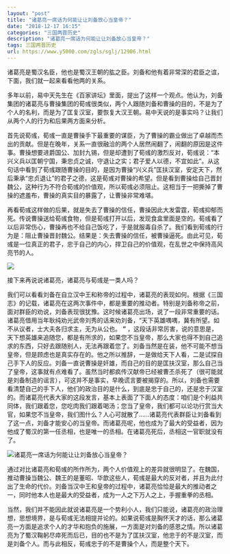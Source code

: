 ```yaml
---
layout: "post"
title: "诸葛亮一席话为何能让让刘备放心当皇帝？"
date: "2018-12-17 16:15"
categories: "三国两晋历史"
description: "诸葛亮一席话为何能让让刘备放心当皇帝？"
tags: 三国两晋历史
url: https://www.y5000.com/zgls/sglj/12906.html
---
```






诸葛亮是蜀汉名臣，他也是蜀汉王朝的肱之臣。刘备和他有着非常深的君臣之谊，下面，我们就一起来看看他两的关系。

多年以前，易中天先生在《百家讲坛》里面，提出了这样一个观点。他认为，刘备集团的诸葛亮与曹操集团的荀彧很类似，两个人跟随刘备和曹操的目的，不是为了个人的名利，而是为了匡复汉室，要恢复大汉王朝。易中天说的是事实吗？让我们从两个人的行为和后果两方面来分析。

首先说荀彧，荀彧一直是曹操手下最重要的谋臣，为了曹操的霸业做出了卓越而杰出的贡献。但是在晚年，关系一直很融洽的两个人居然闹翻了，闹翻的原因是这件事。曹操想要进爵国公、加封九锡，但是却遭到了荀彧的激烈反对，荀彧说：“本兴义兵以匡朝宁国，秉忠贞之诚，守退让之实；君子爱人以德，不宜如此”。从这句话中看到了荀彧跟随曹操的目的，是因为曹操“兴义兵”匡扶汉室，安定天下，然后秉承“忠贞退让”的君子之德，这是荀彧对曹操的希望。但是看到曹操给自己晋封魏公，这种行为不符合荀彧的价值观，所以荀彧必须阻止。这相当于一把撕掉了曹操的遮羞布，曹操的真实目的暴露了，让曹操非常难堪。

再看荀彧这样做的后果，就是失去了曹操的信任，曹操因此大发雷霆，荀彧抑郁而死。传说曹操送给荀彧食物，但是荀彧打开以后，发现食盒里面是空的。荀彧看了以后非常伤心，曹操再也不给自己饭吃了，于是就服毒自杀了。我们看到荀彧的行为是：阻止曹操晋封魏公。结果是：失去曹操的信任，被曹操逼死。由此可见，荀彧是一位真正的君子，忠于自己的内心，捍卫自己的价值观，在乱世之中保持高风亮节的人。

![](https://img.y5000.com/uploads/allimg/170209/1522495S8-0.jpg)

接下来再说说诸葛亮，诸葛亮与荀彧是一类人吗？

我们可以看看刘备在自立汉中王和称帝的过程中，诸葛亮的表现如何。根据《三国志》的记载，诸葛亮在这两次事件中，都是重要的推动者。特别是刘备称帝之前，面对群臣的劝说，刘备表现很犹豫。这时候诸葛亮出场，说了一段非常重要的话。诸葛亮借用当年耿纯劝光武帝刘秀的话来劝刘备，“天下英雄喁喁，冀有所望。如不从议者，士大夫各归求主，无为从公也。
**”**
，这段话非常厉害，说的意思是，天下想英雄来追随您，都是有所求的，如果您不当皇帝，那么大家也得不到自己追求的东西，只好去跟随别人，无法再跟着您了。刘备当然是在装，他不可能不想当皇帝，但是顾虑也是真实存在的。他之所以推辞，一是做给天下人看，二是试探自己手下人的反应。刘备一直说曹操是奸雄，而自己的目的是匡扶汉室，那么自己当了皇帝，这事就有点难看了。虽然当时都疯传汉献帝已经被曹丕杀死了（很可能就是刘备制造的谣言），可这并不是事实，早晚谎言要被揭穿的。所以，刘备也需要看清楚自己的手下人，他们的政治目的是什么，到底是忠于自己的，还是忠于汉室的。而诸葛亮代表大家的这段发言，基本上表面了下面人的态度：咱们是个利益共同体，我们跟着您，您吃肉我们跟着喝汤；您当了皇帝，我们都可以论功行赏当大官，如果您不当皇帝，我们图什么？人心可就散了......诸葛亮代表群臣让刘备看到了这一点，刘备才能安心的当皇帝。而诸葛亮呢，他也成为了最大的受益者，因为他成了蜀汉的第一任丞相，也是唯一的丞相。在诸葛亮死后，丞相这一官职就没有了。

![诸葛亮一席话为何能让让刘备放心当皇帝？](/uploads/allimg/170209/6-1F20915162S47.JPG)

通过对比诸葛亮和荀彧的所作所为，两个人价值观上的差异就很明显了。在魏国，推动曹操当魏公、魏王的是董昭、华歆这些人，荀彧是最大的反对者，并且为此付出了生命的代价。刘备当汉中王和皇帝的过程中，诸葛亮恰恰是最大的推动者之一，同时他本人也是最大的受益者，成为一人之下万人之上，手握重拳的丞相。

当然，我们并不能因此就说诸葛亮是一个势利小人，我们只能说，诸葛亮的政治理想，思想境界，是与荀彧无法相提并论的。如果说荀彧是胸怀天才的话，那么诸葛亮一方面是追求个人的才华和抱负的施展，一方面是对刘备的感恩之情。所以诸葛亮为了蜀汉鞠躬尽瘁死而后已，目的也不是为了匡扶汉室，他忠于的不是汉室，而是刘备个人。而与此相反，荀彧忠于的不是曹操个人，而是整个天下。
